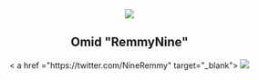 <div align="center">
<img widhth=77% src="https://media1.giphy.com/media/bJ4TVNYNUympPgcpem/giphy.gif" />
<br>
  <h2 align="center"> Omid "RemmyNine" </h2>
 

<p align = "center">
  < a href ="https://twitter.com/NineRemmy" target="_blank">
    <img src = "https://img.icons8.com/fluency/344/twitter.png"/>

